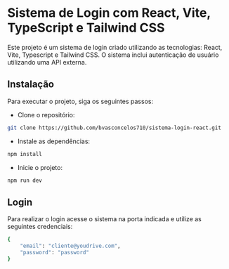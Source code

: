 # Sistema de Login com React, Vite, TypeScript e Tailwind CSS
Este projeto é um sistema de login criado utilizando as tecnologias: React, Vite, Typescript e Tailwind CSS. O sistema inclui autenticação de usuário utilizando uma API externa.

## Instalação
Para executar o projeto, siga os seguintes passos:

* Clone o repositório:

````bash
git clone https://github.com/bvasconcelos710/sistema-login-react.git
````

* Instale as dependências:

````bash
npm install
````
* Inicie o projeto:

````bash
npm run dev
````

## Login
Para realizar o login acesse o sistema na porta indicada e utilize as seguintes credenciais:
````bash
{
    "email": "cliente@youdrive.com",
    "password": "password"
}
````
